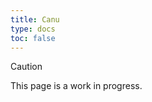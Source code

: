 ```yaml
---
title: Canu
type: docs
toc: false
---
```




> [!CAUTION]
> 
> This page is a work in progress.

<!-- REFERENCES -->
